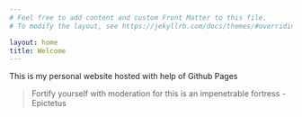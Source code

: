 ```yaml
---
# Feel free to add content and custom Front Matter to this file.
# To modify the layout, see https://jekyllrb.com/docs/themes/#overriding-theme-defaults

layout: home
title: Welcome
---
```


This is my personal website hosted with help of Github Pages

> Fortify yourself with moderation for this is an impenetrable fortress - Epictetus